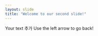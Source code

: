 ```yaml
---
layout: slide
title: "Welcome to our second slide!"
---
```

Your text 추가
Use the left arrow to go back!
